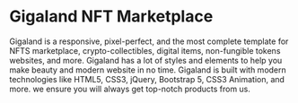 # Gigaland NFT Marketplace
Gigaland is a responsive, pixel-perfect, and the most complete template for NFTS marketplace, crypto-collectibles, digital items, non-fungible tokens websites, and more. Gigaland has a lot of styles and elements to help you make beauty and modern website in no time. Gigaland is built with modern technologies like HTML5, CSS3, jQuery, Bootstrap 5, CSS3 Animation, and more. we ensure you will always get top-notch products from us.
